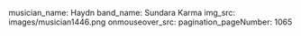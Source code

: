 musician_name: Haydn
band_name: Sundara Karma
img_src: images/musician1446.png
onmouseover_src: 
pagination_pageNumber: 1065